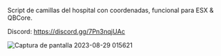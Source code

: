 Script de camillas del hospital con coordenadas, funcional para ESX & QBCore.

Discord: https://discord.gg/7Pn3nqjUAc

![Captura de pantalla 2023-08-29 015621](https://github.com/GinkaRP/gnk-camillas/assets/116312031/e320bd80-ef94-4b35-8ff4-9c252831eaa2)
